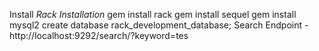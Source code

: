 Install
*Rack Installation*
gem install rack
gem install sequel
gem install mysql2
create database rack_development_database;
Search Endpoint - http://localhost:9292/search/?keyword=tes

